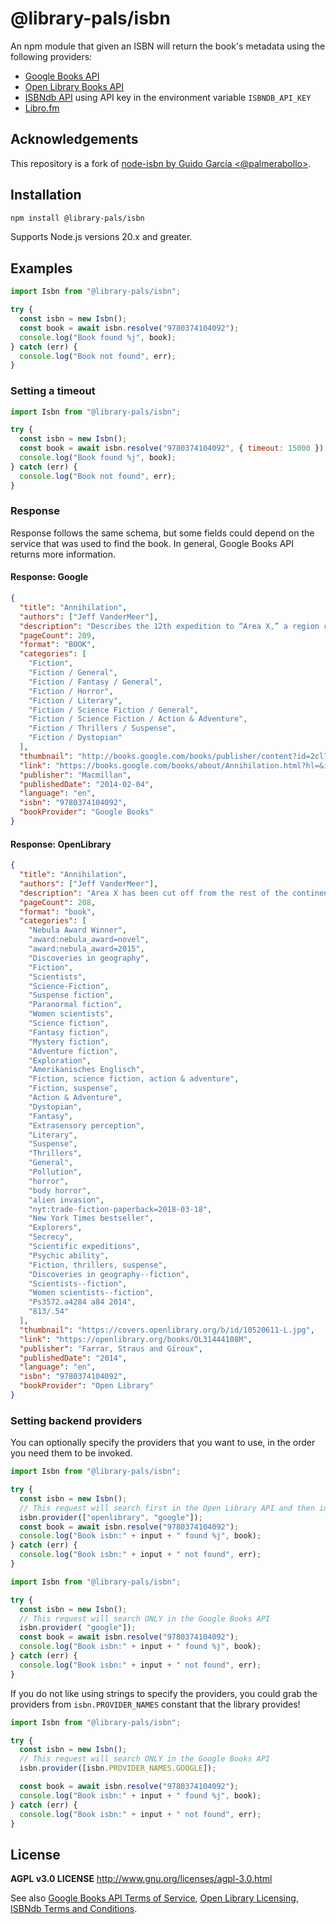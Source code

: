 # @library-pals/isbn

An npm module that given an ISBN will return the book's metadata using the
following providers:

- [Google Books API](https://developers.google.com/books/)
- [Open Library Books API](https://openlibrary.org/dev/docs/api/books)
- [ISBNdb API](https://isbndb.com/apidocs/v2) using API key in the environment
  variable `ISBNDB_API_KEY`
- [Libro.fm](https://libro.fm/explore)

## Acknowledgements

This repository is a fork of
[node-isbn by Guido García <@palmerabollo>](https://github.com/palmerabollo/node-isbn).

## Installation

```bash
npm install @library-pals/isbn
```

Supports Node.js versions 20.x and greater.

## Examples

```javascript
import Isbn from "@library-pals/isbn";

try {
  const isbn = new Isbn();
  const book = await isbn.resolve("9780374104092");
  console.log("Book found %j", book);
} catch (err) {
  console.log("Book not found", err);
}
```

### Setting a timeout

```javascript
import Isbn from "@library-pals/isbn";

try {
  const isbn = new Isbn();
  const book = await isbn.resolve("9780374104092", { timeout: 15000 });
  console.log("Book found %j", book);
} catch (err) {
  console.log("Book not found", err);
}
```

### Response

Response follows the same schema, but some fields could depend on the service
that was used to find the book. In general, Google Books API returns more
information.

#### Response: Google

<!-- google 9780374104092 -->

```json
{
  "title": "Annihilation",
  "authors": ["Jeff VanderMeer"],
  "description": "Describes the 12th expedition to “Area X,” a region cut off from the continent for decades, by a group of intrepid women scientists who try to ignore the high mortality rates of those on the previous 11 missions. Original. 75,000 first printing.",
  "pageCount": 209,
  "format": "BOOK",
  "categories": [
    "Fiction",
    "Fiction / General",
    "Fiction / Fantasy / General",
    "Fiction / Horror",
    "Fiction / Literary",
    "Fiction / Science Fiction / General",
    "Fiction / Science Fiction / Action & Adventure",
    "Fiction / Thrillers / Suspense",
    "Fiction / Dystopian"
  ],
  "thumbnail": "http://books.google.com/books/publisher/content?id=2cl7AgAAQBAJ&printsec=frontcover&img=1&zoom=6&edge=curl&source=gbs_api",
  "link": "https://books.google.com/books/about/Annihilation.html?hl=&id=2cl7AgAAQBAJ",
  "publisher": "Macmillan",
  "publishedDate": "2014-02-04",
  "language": "en",
  "isbn": "9780374104092",
  "bookProvider": "Google Books"
}
```

#### Response: OpenLibrary

<!-- openlibrary 9780374104092 -->

```json
{
  "title": "Annihilation",
  "authors": ["Jeff VanderMeer"],
  "description": "Area X has been cut off from the rest of the continent for decades. Nature has reclaimed the last vestiges of human civilization. The twelfth expedition arrives expecting the unexpected, and Area X delivers. They discover a massive topographic anomaly and life-forms that surpass understanding. But it's the surprises that came across the border with them, and the secrets the expedition members are keeping from one another that change everything.",
  "pageCount": 208,
  "format": "book",
  "categories": [
    "Nebula Award Winner",
    "award:nebula_award=novel",
    "award:nebula_award=2015",
    "Discoveries in geography",
    "Fiction",
    "Scientists",
    "Science-Fiction",
    "Suspense fiction",
    "Paranormal fiction",
    "Women scientists",
    "Science fiction",
    "Fantasy fiction",
    "Mystery fiction",
    "Adventure fiction",
    "Exploration",
    "Amerikanisches Englisch",
    "Fiction, science fiction, action & adventure",
    "Fiction, suspense",
    "Action & Adventure",
    "Dystopian",
    "Fantasy",
    "Extrasensory perception",
    "Literary",
    "Suspense",
    "Thrillers",
    "General",
    "Pollution",
    "horror",
    "body horror",
    "alien invasion",
    "nyt:trade-fiction-paperback=2018-03-18",
    "New York Times bestseller",
    "Explorers",
    "Secrecy",
    "Scientific expeditions",
    "Psychic ability",
    "Fiction, thrillers, suspense",
    "Discoveries in geography--fiction",
    "Scientists--fiction",
    "Women scientists--fiction",
    "Ps3572.a4284 a84 2014",
    "813/.54"
  ],
  "thumbnail": "https://covers.openlibrary.org/b/id/10520611-L.jpg",
  "link": "https://openlibrary.org/books/OL31444108M",
  "publisher": "Farrar, Straus and Giroux",
  "publishedDate": "2014",
  "language": "en",
  "isbn": "9780374104092",
  "bookProvider": "Open Library"
}
```

### Setting backend providers

You can optionally specify the providers that you want to use, in the order you
need them to be invoked.

```javascript
import Isbn from "@library-pals/isbn";

try {
  const isbn = new Isbn();
  // This request will search first in the Open Library API and then in the Google Books API
  isbn.provider(["openlibrary", "google"]);
  const book = await isbn.resolve("9780374104092");
  console.log("Book isbn:" + input + " found %j", book);
} catch (err) {
  console.log("Book isbn:" + input + " not found", err);
}
```

```javascript
import Isbn from "@library-pals/isbn";

try {
  const isbn = new Isbn();
  // This request will search ONLY in the Google Books API
  isbn.provider( "google"]);
  const book = await isbn.resolve("9780374104092");
  console.log("Book isbn:" + input + " found %j", book);
} catch (err) {
  console.log("Book isbn:" + input + " not found", err);
}
```

If you do not like using strings to specify the providers, you could grab the
providers from `isbn.PROVIDER_NAMES` constant that the library provides!

```javascript
import Isbn from "@library-pals/isbn";

try {
  const isbn = new Isbn();
  // This request will search ONLY in the Google Books API
  isbn.provider([isbn.PROVIDER_NAMES.GOOGLE]);

  const book = await isbn.resolve("9780374104092");
  console.log("Book isbn:" + input + " found %j", book);
} catch (err) {
  console.log("Book isbn:" + input + " not found", err);
}
```

## License

**AGPL v3.0 LICENSE** http://www.gnu.org/licenses/agpl-3.0.html

See also
[Google Books API Terms of Service](https://developers.google.com/books/terms),
[Open Library Licensing](https://openlibrary.org/developers/licensing),
[ISBNdb Terms and Conditions](https://isbndb.com/terms-and-conditions).
